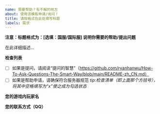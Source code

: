 ```yaml
---
name: 需要帮助？有不解的地方
about: 使用该模板申请/询问！
title: 请按格式在此处填写标题
labels: 需求
---
```


**注意：标题格式为：[选填：国服/国际服] 说明你需要的帮助/提出问题**

在此详细描述...

**检查列表**

- [ ] 如果是提问，请阅读“提问的智慧”（https://github.com/ryanhanwu/How-To-Ask-Questions-The-Smart-Way/blob/main/README-zh_CN.md）
- [ ] 如果是帮助申请，请确保符合服务器规范
*tip:检查清单（即上面那个方括号），将其中空格填写为“x”使之成为勾选状态*

**您的游戏内玩家名**

**您的联系方式（QQ）**
